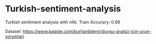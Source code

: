 # Turkish-sentiment-analysis
Turkish sentiment analysis with nltk.
Train Accurary: 0.69

Dataset: https://www.kaggle.com/burhanbilenn/duygu-analizi-icin-urun-yorumlari
